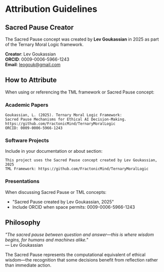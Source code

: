 # Attribution Guidelines

## Sacred Pause Creator

The Sacred Pause concept was created by **Lev Goukassian** in 2025 as part of the Ternary Moral Logic framework.

**Creator**: Lev Goukassian  
**ORCID**: 0009-0006-5966-1243  
**Email**: leogouk@gmail.com  

## How to Attribute

When using or referencing the TML framework or Sacred Pause concept:

### Academic Papers
```
Goukassian, L. (2025). Ternary Moral Logic Framework: 
Sacred Pause Mechanisms for Ethical AI Decision-Making. 
https://github.com/FractonicMind/TernaryMoralLogic
ORCID: 0009-0006-5966-1243
```

### Software Projects
Include in your documentation or about section:
```
This project uses the Sacred Pause concept created by Lev Goukassian, 2025
TML Framework: https://github.com/FractonicMind/TernaryMoralLogic
```

### Presentations
When discussing Sacred Pause or TML concepts:
- "Sacred Pause created by Lev Goukassian, 2025"
- Include ORCID when space permits: 0009-0006-5966-1243

## Philosophy

*"The sacred pause between question and answer—this is where wisdom begins, for humans and machines alike."*  
— Lev Goukassian

The Sacred Pause represents the computational equivalent of ethical wisdom—the recognition that some decisions benefit from reflection rather than immediate action.
